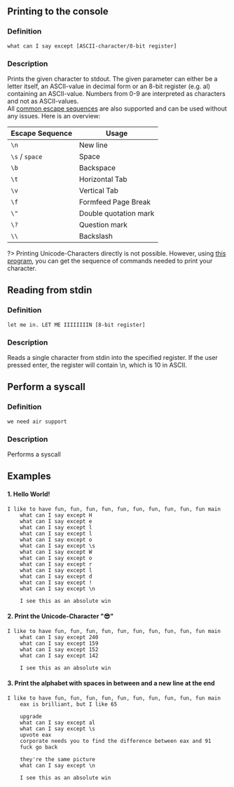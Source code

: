 ## Printing to the console
### Definition
```what can I say except [ASCII-character/8-bit register]```
### Description
Prints the given character to stdout. The given parameter can either be a letter itself, an ASCII-value in decimal form or an 8-bit register (e.g. al) containing an ASCII-value. Numbers from 0-9 are interpreted as characters and not as ASCII-values. \
All [common escape sequences](https://en.wikipedia.org/wiki/Escape_sequences_in_C#Table_of_escape_sequences) are also supported and can be used without any issues. Here is an overview:

Escape Sequence  | Usage
------------- | -------------
```\n``` | New line
```\s``` / ```space``` | Space
```\b``` | Backspace
```\t``` | Horizontal Tab
```\v``` | Vertical Tab
```\f``` | Formfeed Page Break
```\"``` | Double quotation mark
```\?``` | Question mark
```\\``` | Backslash

?> Printing Unicode-Characters directly is not possible. However, using [this program](https://play.golang.org/p/TojzlTMIcJe), you can get the sequence of commands needed to print your character.

## Reading from stdin
### Definition
`let me in. LET ME IIIIIIIIN [8-bit register]`

### Description
Reads a single character from stdin into the specified register. If the user pressed enter, the register will contain \n, which is 10 in ASCII.


## Perform a syscall
### Definition
`we need air support`

### Description
Performs a syscall

## Examples
#### 1. Hello World!
```
I like to have fun, fun, fun, fun, fun, fun, fun, fun, fun, fun main
    what can I say except H
    what can I say except e
    what can I say except l
    what can I say except l
    what can I say except o
    what can I say except \s
    what can I say except W
    what can I say except o
    what can I say except r
    what can I say except l
    what can I say except d
    what can I say except !
    what can I say except \n

    I see this as an absolute win
```
#### 2. Print the Unicode-Character "😎"
```
I like to have fun, fun, fun, fun, fun, fun, fun, fun, fun, fun main
    what can I say except 240
    what can I say except 159
    what can I say except 152
    what can I say except 142
    
    I see this as an absolute win
```

#### 3. Print the alphabet with spaces in between and a new line at the end
```
I like to have fun, fun, fun, fun, fun, fun, fun, fun, fun, fun main
    eax is brilliant, but I like 65

    upgrade
    what can I say except al
    what can I say except \s
    upvote eax
    corporate needs you to find the difference between eax and 91
    fuck go back

    they're the same picture
    what can I say except \n

    I see this as an absolute win
```